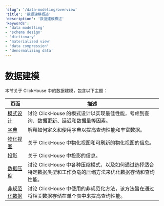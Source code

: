```yaml
---
'slug': '/data-modeling/overview'
'title': '数据建模概述'
'description': '数据建模概述'
'keywords':
- 'data modelling'
- 'schema design'
- 'dictionary'
- 'materialized view'
- 'data compression'
- 'denormalizing data'
---
```



# 数据建模 

本节关于 ClickHouse 中的数据建模，包含以下主题：

| 页面                                                            | 描述                                                                                                                                                                                   |
|-----------------------------------------------------------------|-------------------------------------------------------------------------------------------------------------------------------------------------------------------------------------------|
| [模式设计](/data-modeling/schema-design)                         | 讨论 ClickHouse 的模式设计以实现最佳性能，考虑到查询、数据更新、延迟和数据量等因素。                                                                                                     |
| [字典](/dictionary)                                             | 解释如何定义和使用字典以提高查询性能和丰富数据。                                                                                                                                        |
| [物化视图](/materialized-views)                                 | 关于 ClickHouse 中物化视图和可刷新的物化视图的信息。                                                                                                                                   |
| [投影](/data-modeling/projections)                              | 关于 ClickHouse 中投影的信息。                                                                                                                                                        |
| [数据压缩](/data-compression/compression-in-clickhouse)        | 讨论 ClickHouse 中各种压缩模式，以及如何通过选择适合特定数据类型和工作负载的压缩方法来优化数据存储和查询性能。                                                                              |
| [非规范化数据](/data-modeling/denormalization)                 | 讨论 ClickHouse 中使用的非规范化方法，该方法旨在通过将相关数据存储在单个表中来提高查询性能。                                                                                                |
